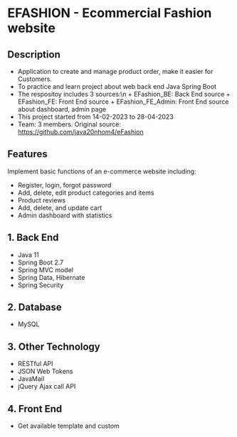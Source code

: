 # EFASHION - Ecommercial Fashion website

## Description
- Application to create and manage product order, make it easier for Customers.
- To practice and learn project about web back end Java Spring Boot
- The respositoy includes 3 sources:\n
                               + EFashion_BE: Back End source
                               + EFashion_FE: Front End source
                               + EFashion_FE_Admin: Front End source about dashboard, admin page
- This project started from 14-02-2023 to 28-04-2023
- Team: 3 members. Original source: https://github.com/java20nhom4/eFashion

## Features
 Implement basic functions of an e-commerce website including:
+ Register, login, forgot password
+ Add, delete, edit product categories and items
+ Product reviews
+ Add, delete, and update cart
+ Admin dashboard with statistics
  
## 1. Back End
  - Java 11
  - Spring Boot 2.7
  - Spring MVC model
  - Spring Data, Hibernate
  - Spring Security
## 2. Database
  - MySQL
## 3. Other Technology
  - RESTful API
  - JSON Web Tokens
  - JavaMail
  - jQuery Ajax call API
## 4. Front End
  - Get available template and custom
